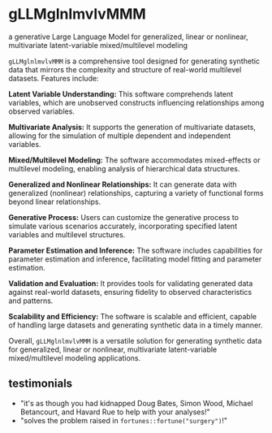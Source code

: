 # gLLMglnlmvlvMMM

a generative Large Language Model for generalized,
linear or nonlinear, multivariate latent-variable
mixed/multilevel modeling


`gLLMglnlmvlvMMM` is a comprehensive tool designed for generating synthetic data that mirrors the complexity and structure of real-world multilevel datasets. Features include:

__Latent Variable Understanding:__ This software comprehends latent variables, which are unobserved constructs influencing relationships among observed variables.

__Multivariate Analysis:__ It supports the generation of multivariate datasets, allowing for the simulation of multiple dependent and independent variables.

__Mixed/Multilevel Modeling:__ The software accommodates mixed-effects or multilevel modeling, enabling analysis of hierarchical data structures.

__Generalized and Nonlinear Relationships:__ It can generate data with generalized (nonlinear) relationships, capturing a variety of functional forms beyond linear relationships.

__Generative Process:__ Users can customize the generative process to simulate various scenarios accurately, incorporating specified latent variables and multilevel structures.

__Parameter Estimation and Inference:__ The software includes capabilities for parameter estimation and inference, facilitating model fitting and parameter estimation.

__Validation and Evaluation:__ It provides tools for validating generated data against real-world datasets, ensuring fidelity to observed characteristics and patterns.

__Scalability and Efficiency:__ The software is scalable and efficient, capable of handling large datasets and generating synthetic data in a timely manner.

Overall, `gLLMglnlmvlvMMM` is a versatile solution for generating synthetic data for generalized, linear or nonlinear, multivariate latent-variable mixed/multilevel modeling applications.

## testimonials

* "it's as though you had kidnapped Doug Bates, Simon Wood, Michael Betancourt, and Havard Rue to help with your analyses!"
* "solves the problem raised in `fortunes::fortune("surgery")`!"
